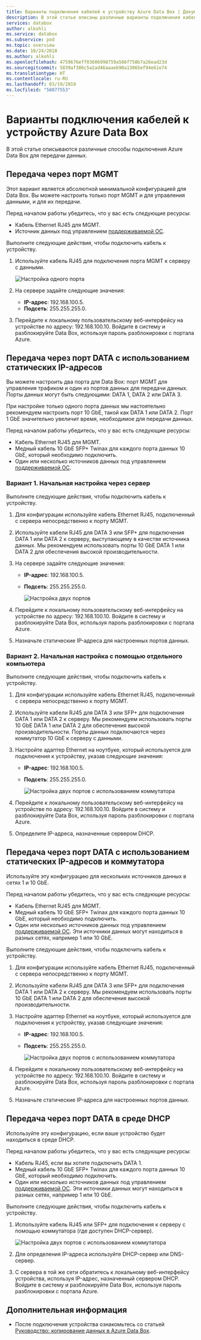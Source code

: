 ```yaml
---
title: Варианты подключения кабелей к устройству Azure Data Box | Документация Майкрософт
description: В этой статье описаны различные варианты подключения кабелей к устройству Azure Data Box.
services: databox
author: alkohli
ms.service: databox
ms.subservice: pod
ms.topic: overview
ms.date: 10/24/2018
ms.author: alkohli
ms.openlocfilehash: 4759676eff03606998759a586f758b7a26ead23d
ms.sourcegitcommit: 5839af386c5a2ad46aaaeb90a13065ef94e61e74
ms.translationtype: HT
ms.contentlocale: ru-RU
ms.lasthandoff: 03/19/2019
ms.locfileid: "58077553"
---
```

# <a name="cabling-options-for-your-azure-data-box"></a>Варианты подключения кабелей к устройству Azure Data Box

В этой статье описываются различные способы подключения Azure Data Box для передачи данных.

## <a name="transfer-via-mgmt-port"></a>Передача через порт MGMT

Этот вариант является абсолютной минимальной конфигурацией для Data Box. Вы можете настроить только порт MGMT и для управления данными, и для их передачи.

Перед началом работы убедитесь, что у вас есть следующие ресурсы:

- Кабель Ethernet RJ45 для MGMT.
- Источник данных под управлением [поддерживаемой ОС](data-box-system-requirements.md#supported-operating-systems-for-clients).

Выполните следующие действия, чтобы подключить кабель к устройству.

1. Используйте кабель RJ45 для подключения порта MGMT к серверу с данными.

    ![Настройка одного порта](media/data-box-cable-options/cabling-mgmt-only.png)

2. На сервере задайте следующие значения:

    - **IP-адрес**: 192.168.100.5.
    - **Подсеть**: 255.255.255.0.

3. Перейдите к локальному пользовательскому веб-интерфейсу на устройстве по адресу: 192.168.100.10. Войдите в систему и разблокируйте Data Box, используя пароль разблокировки с портала Azure.


## <a name="transfer-via-data-port-with-static-ips"></a>Передача через порт DATA с использованием статических IP-адресов

Вы можете настроить два порта для Data Box: порт MGMT для управления трафиком и один из портов данных для передачи данных. Порты данных могут быть следующими: DATA 1, DATA 2 или DATA 3.

При настройке только одного порта данных мы настоятельно рекомендуем настроить порт 10 GbE, такой как DATA 1 или DATA 2. Порт 1 GbE значительно увеличит время, необходимое для передачи данных.

Перед началом работы убедитесь, что у вас есть следующие ресурсы:

- Кабель Ethernet RJ45 для MGMT.
- Медный кабель 10 GbE SFP+ Twinax для каждого порта данных 10 GbE, который необходимо подключить.
- Один или несколько источников данных под управлением [поддерживаемой ОС](data-box-system-requirements.md#supported-operating-systems-for-clients).

### <a name="option-1---initial-setup-via-server"></a>Вариант 1. Начальная настройка через сервер

Выполните следующие действия, чтобы подключить кабель к устройству.

1. Для конфигурации используйте кабель Ethernet RJ45, подключенный с сервера непосредственно к порту MGMT.
2. Используйте кабели RJ45 для DATA 3 или SFP+ для подключения DATA 1 или DATA 2 к серверу, выступающему в качестве источника данных. Мы рекомендуем использовать порты 10 GbE DATA 1 или DATA 2 для обеспечения высокой производительности.
3. На сервере задайте следующие значения:

   - **IP-адрес**: 192.168.100.5.
   - **Подсеть**: 255.255.255.0.

     ![Настройка двух портов](media/data-box-cable-options/cabling-2-port-setup.png)

3. Перейдите к локальному пользовательскому веб-интерфейсу на устройстве по адресу: 192.168.100.10. Войдите в систему и разблокируйте Data Box, используя пароль разблокировки с портала Azure.
4. Назначьте статические IP-адреса для настроенных портов данных.

### <a name="option-2---initial-setup-via-separate-computer"></a>Вариант 2. Начальная настройка с помощью отдельного компьютера

Выполните следующие действия, чтобы подключить кабель к устройству.

1. Для конфигурации используйте кабель Ethernet RJ45, подключенный с сервера непосредственно к порту MGMT.
2. Используйте кабели RJ45 для DATA 3 или SFP+ для подключения DATA 1 или DATA 2 к серверу. Мы рекомендуем использовать порты 10 GbE DATA 1 или DATA 2 для обеспечения высокой производительности. Порты данных подключаются через коммутатор 10 GbE к серверу с данными.
3. Настройте адаптер Ethernet на ноутбуке, который используется для подключения к устройству, указав следующие значения:

   - **IP-адрес**: 192.168.100.5.
   - **Подсеть**: 255.255.255.0.

     ![Настройка двух портов с использованием коммутатора](media/data-box-cable-options/cabling-with-static-ip.png)

3. Перейдите к локальному пользовательскому веб-интерфейсу на устройстве по адресу: 192.168.100.10. Войдите в систему и разблокируйте Data Box, используя пароль разблокировки с портала Azure.
4. Определите IP-адреса, назначенные сервером DHCP.

## <a name="transfer-via-data-port-with-static-ips-using-a-switch"></a>Передача через порт DATA с использованием статических IP-адресов и коммутатора 

Используйте эту конфигурацию для нескольких источников данных в сетях 1 и 10 GbE.

Перед началом работы убедитесь, что у вас есть следующие ресурсы:

- Кабель Ethernet RJ45 для MGMT.
- Медный кабель 10 GbE SFP+ Twinax для каждого порта данных 10 GbE, который необходимо подключить.
- Один или несколько источников данных под управлением [поддерживаемой ОС](data-box-system-requirements.md#supported-operating-systems-for-clients). Эти источники данных могут находиться в разных сетях, например 1 или 10 GbE.

Выполните следующие действия, чтобы подключить кабель к устройству.

1. Для конфигурации используйте кабель Ethernet RJ45, подключенный с сервера непосредственно к порту MGMT.
2. Используйте кабели RJ45 для DATA 3 или SFP+ для подключения DATA 1 или DATA 2 к серверу. Мы рекомендуем использовать порты 10 GbE DATA 1 или DATA 2 для обеспечения высокой производительности.
3. Настройте адаптер Ethernet на ноутбуке, который используется для подключения к устройству, указав следующие значения:

   - **IP-адрес**: 192.168.100.5.
   - **Подсеть**: 255.255.255.0.

     ![Настройка двух портов с использованием коммутатора](media/data-box-cable-options/cabling-with-switch-static-ip.png)

3. Перейдите к локальному пользовательскому веб-интерфейсу на устройстве по адресу: 192.168.100.10. Войдите в систему и разблокируйте Data Box, используя пароль разблокировки с портала Azure.
4. Назначьте статические IP-адреса для настроенных портов данных.


## <a name="transfer-via-data-port-in-a-dhcp-environment"></a>Передача через порт DATA в среде DHCP

Используйте эту конфигурацию, если ваше устройство будет находиться в среде DHCP.

Перед началом работы убедитесь, что у вас есть следующие ресурсы:

- Кабель RJ45, если вы хотите подключить DATA 1.
- Медный кабель 10 GbE SFP+ Twinax для каждого порта данных 10 GbE, который необходимо подключить.
- Один или несколько источников данных под управлением [поддерживаемой ОС](data-box-system-requirements.md#supported-operating-systems-for-clients). Эти источники данных могут находиться в разных сетях, например 1 или 10 GbE.

Выполните следующие действия, чтобы подключить кабель к устройству.

1. Используйте кабель RJ45 или SFP+ для подключения к серверу с помощью коммутатора (где доступен DHCP-сервер).

    ![Настройка двух портов с использованием коммутатора](media/data-box-cable-options/cabling-dhcp-data-only.png)
2. Для определения IP-адреса используйте DHCP-сервер или DNS-сервер.
3. С сервера в той же сети обратитесь к локальному веб-интерфейсу устройства, используя IP-адрес, назначенный сервером DHCP. Войдите в систему и разблокируйте Data Box, используя пароль разблокировки с портала Azure.

## <a name="next-steps"></a>Дополнительная информация

- После подключения устройства ознакомьтесь со статьей [Руководство: копирование данных в Azure Data Box](data-box-deploy-copy-data.md).
